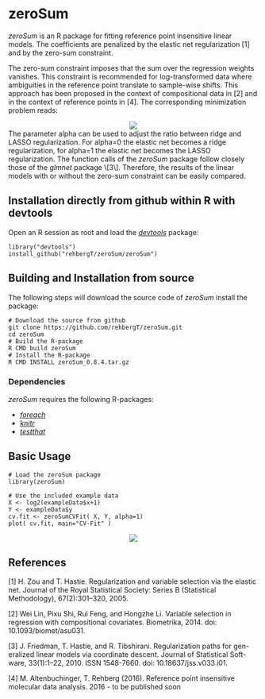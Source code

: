 zeroSum
===========
<em>zeroSum</em> is an R package for fitting reference point insensitive linear models. The coefficients are penalized by the elastic net regularization \[1\] and by the zero-sum constraint.

The zero-sum constraint imposes that the sum over the regression weights vanishes. This constraint is 
recommended for log-transformed data where ambiguities in the reference point translate to sample-wise 
shifts. This approach has been proposed in the context of compositional data in \[2\] and in the 
context of reference points in \[4\]. The corresponding minimization problem reads:
<center>
<img src="https://raw.github.com/rehbergT/zeroSum/costFunction.png"/>
</center>
The parameter alpha can be used to adjust the ratio between ridge and LASSO regularization. 
For alpha=0 the elastic net becomes
a ridge regularization, for alpha=1  the elastic net becomes
the LASSO regularization.
The function calls of the <em>zeroSum</em> package follow closely 
those of the <em>glmnet</em> package \[3\]. Therefore, the results of the linear models
with or without the zero-sum constraint can be easily compared.

Installation directly from github within R with devtools
--------------------------------------------------------

Open an R session as root and load the [<em>devtools</em>](https://cran.r-project.org/web/packages/devtools/index.html) package:

    library("devtools")
    install_github("rehbergT/zeroSum/zeroSum")

Building and Installation from source
-------------------------------------

The following steps will download the source code of <em>zeroSum</em> install the package:

    # Download the source from github
    git clone https://github.com/rehbergT/zeroSum.git
    cd zeroSum
    # Build the R-package
	R CMD build zeroSum
    # Install the R-package
    R CMD INSTALL zeroSum_0.8.4.tar.gz

### Dependencies

<em>zeroSum</em> requires the following R-packages:
  
  * [<em>foreach</em>](https://cran.r-project.org/web/packages/foreach/index.html)
  * [<em>knitr</em>](https://cran.r-project.org/web/packages/knitr/index.html)
  * [<em>testthat</em>](https://cran.r-project.org/web/packages/testthat/index.html)

Basic Usage
-------------
   
    # Load the zeroSum package
    library(zeroSum)

    # Use the included example data
    X <- log2(exampleData$x+1)
    Y <- exampleData$y
    cv.fit <- zeroSumCVFit( X, Y, alpha=1)
    plot( cv.fit, main="CV-Fit" )

<center>
<img src="https://raw.github.com/rehbergT/zeroSum/cvfit.png"/>
</center>

References
----------
\[1\] H. Zou and T. Hastie. Regularization and variable selection via the elastic
net. Journal of the Royal Statistical Society: Series B (Statistical Methodology), 67(2):301–320, 2005.

\[2\] Wei Lin, Pixu Shi, Rui Feng, and Hongzhe Li. Variable selection in regression with compositional covariates. Biometrika, 2014. doi: 10.1093/biomet/asu031.

\[3\] J. Friedman, T. Hastie, and R. Tibshirani. Regularization paths for gen-
eralized linear models via coordinate descent. Journal of Statistical Soft-
ware, 33(1):1–22, 2010. ISSN 1548-7660. doi: 10.18637/jss.v033.i01.

\[4\] M. Altenbuchinger, T. Rehberg (2016). Reference point insensitive molecular data analysis. 2016 - to be published soon

